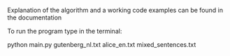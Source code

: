 Explanation of the algorithm and a working code examples can be found in the documentation


To run the program type in the terminal:

python main.py gutenberg_nl.txt alice_en.txt mixed_sentences.txt